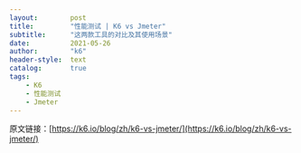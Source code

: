 ```yaml
---
layout:        post
title:         "性能测试 | K6 vs Jmeter"
subtitle:      "这两款工具的对比及其使用场景"
date:          2021-05-26
author:        "k6"
header-style:  text
catalog:       true
tags:
    - K6
    - 性能测试
    - Jmeter
---
```


原文链接：[https://k6.io/blog/zh/k6-vs-jmeter/](https://k6.io/blog/zh/k6-vs-jmeter/)
